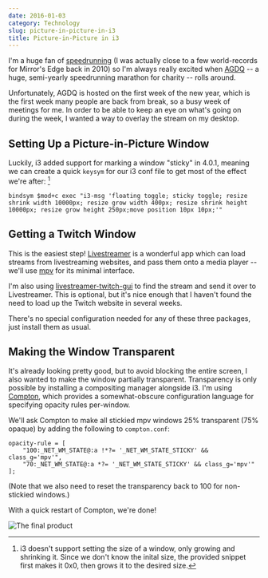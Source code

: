 ```yaml
---
date: 2016-01-03
category: Technology
slug: picture-in-picture-in-i3
title: Picture-in-Picture in i3
---
```


I'm a huge fan of [speedrunning](https://en.wikipedia.org/wiki/Speedrun) (I was actually close to a
few world-records for Mirror's Edge back in 2010) so I'm always really excited when
[AGDQ](https://gamesdonequick.com/) -- a huge, semi-yearly speedrunning marathon for charity --
rolls around.

Unfortunately, AGDQ is hosted on the first week of the new year, which is the first week many
people are back from break, so a busy week of meetings for me. In order to be able to keep an eye
on what's going on during the week, I wanted a way to overlay the stream on my desktop.

## Setting Up a Picture-in-Picture Window

Luckily, i3 added support for marking a window "sticky" in 4.0.1, meaning we can create a quick
`keysym` for our i3 conf file to get most of the effect we're after: [^1]

    bindsym $mod+c exec "i3-msg 'floating toggle; sticky toggle; resize shrink width 10000px; resize grow width 400px; resize shrink height 10000px; resize grow height 250px;move position 10px 10px;'"

## Getting a Twitch Window

This is the easiest step! [Livestreamer](http://docs.livestreamer.io/) is a wonderful app which
can load streams from livestreaming websites, and pass them onto a media player -- we'll use
[mpv](https://mpv.io/) for its minimal interface.

I'm also using [livestreamer-twitch-gui](https://github.com/bastimeyer/livestreamer-twitch-gui) to
find the stream and send it over to Livestreamer. This is optional, but it's nice enough that I
haven't found the need to load up the Twitch website in several weeks.

There's no special configuration needed for any of these three packages, just install them as
usual.

## Making the Window Transparent

It's already looking pretty good, but to avoid blocking the entire screen, I also wanted to make
the window partially transparent. Transparency is only possible by installing a compositing manager
alongside i3. I'm using [Compton](https://github.com/chjj/compton), which provides a
somewhat-obscure configuration language for specifying opacity rules per-window.

We'll ask Compton to make all stickied mpv windows 25% transparent (75% opaque) by adding the
following to `compton.conf`:

    opacity-rule = [
        "100:_NET_WM_STATE@:a !*?= '_NET_WM_STATE_STICKY' && class_g='mpv'",
        "70:_NET_WM_STATE@:a *?= '_NET_WM_STATE_STICKY' && class_g='mpv'"
    ];

(Note that we also need to reset the transparency back to 100 for non-stickied windows.)

With a quick restart of Compton, we're done!

![The final product](/public/pip-demo-1.png)

[^1]: i3 doesn't support setting the size of a window, only growing and shrinking it. Since we don't know the inital size, the provided snippet first makes it 0x0, then grows it to the desired size.
